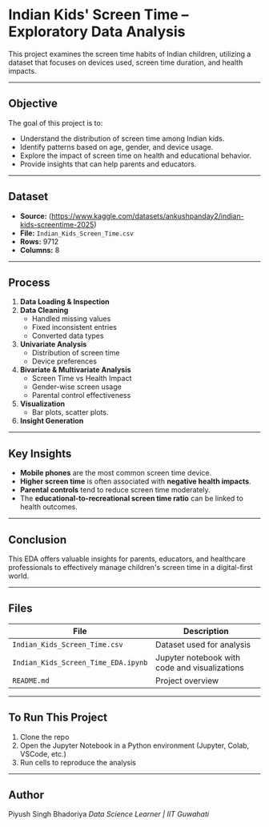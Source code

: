 # Indian Kids' Screen Time – Exploratory Data Analysis

This project examines the screen time habits of Indian children, utilizing a dataset that focuses on devices used, screen time duration, and health impacts.

---

## Objective

The goal of this project is to:
- Understand the distribution of screen time among Indian kids.
- Identify patterns based on age, gender, and device usage.
- Explore the impact of screen time on health and educational behavior.
- Provide insights that can help parents and educators.

---

## Dataset

- **Source:** (https://www.kaggle.com/datasets/ankushpanday2/indian-kids-screentime-2025)
- **File:** `Indian_Kids_Screen_Time.csv`
- **Rows:** 9712
- **Columns:** 8

---

## Process

1. **Data Loading & Inspection**
2. **Data Cleaning**
   - Handled missing values
   - Fixed inconsistent entries
   - Converted data types
3. **Univariate Analysis**
   - Distribution of screen time
   - Device preferences
4. **Bivariate & Multivariate Analysis**
   - Screen Time vs Health Impact
   - Gender-wise screen usage
   - Parental control effectiveness
5. **Visualization**
   - Bar plots, scatter plots.
6. **Insight Generation**

---

## Key Insights

- **Mobile phones** are the most common screen time device.
- **Higher screen time** is often associated with **negative health impacts**.
- **Parental controls** tend to reduce screen time moderately.
- The **educational-to-recreational screen time ratio** can be linked to health outcomes.

---

## Conclusion

This EDA offers valuable insights for parents, educators, and healthcare professionals to effectively manage children's screen time in a digital-first world.

---

## Files

| File | Description |
|------|-------------|
| `Indian_Kids_Screen_Time.csv` | Dataset used for analysis |
| `Indian_Kids_Screen_Time_EDA.ipynb` | Jupyter notebook with code and visualizations |
| `README.md` | Project overview |

---

## To Run This Project

1. Clone the repo
2. Open the Jupyter Notebook in a Python environment (Jupyter, Colab, VSCode, etc.)
3. Run cells to reproduce the analysis

---

## Author

Piyush Singh Bhadoriya
_Data Science Learner | IIT Guwahati_

